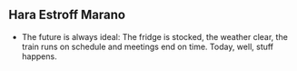 Hara Estroff Marano
-------------------

* The future is always ideal: The fridge is stocked, the weather clear, the train runs on schedule and meetings end on time. Today, well, stuff happens.
